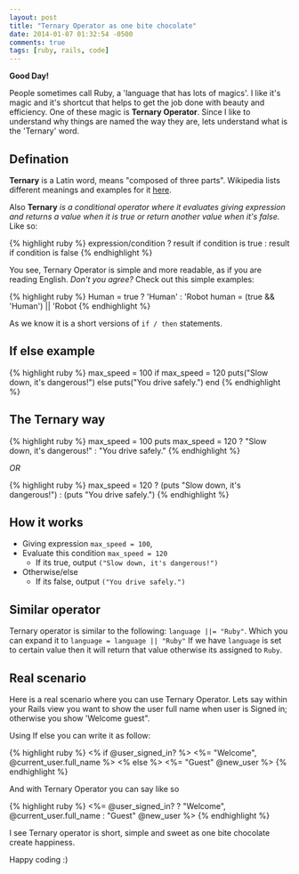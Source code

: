 ```yaml
---
layout: post
title: "Ternary Operator as one bite chocolate"
date: 2014-01-07 01:32:54 -0500
comments: true
tags: [ruby, rails, code]
---
```


**Good Day!**

People sometimes call Ruby, a 'language that has lots of magics'. I like it's magic and it's shortcut that helps to get the job done with beauty and efficiency. One of these magic is **Ternary Operator**. Since I like to understand why things are named the way they are, lets understand what is the 'Ternary' word.

## Defination
**Ternary** is a Latin word, means "composed of three parts". Wikipedia lists different meanings and examples for it [here](http://en.wikipedia.org/wiki/Ternary).

Also **Ternary** *is a conditional operator where it evaluates giving expression and returns a value when it is true or return another value when it's false.* Like so:

{% highlight ruby %}
  expression/condition ? result if condition is true : result if condition is false
{% endhighlight %}


You see, Ternary Operator is simple and more readable, as if you are reading English. *Don't you agree?*  Check out this simple examples:

{% highlight ruby %}
Human = true ? 'Human' : 'Robot
human = (true && 'Human') || 'Robot
{% endhighlight %}

As we know it is a short versions of `if / then` statements.

## If else example

{% highlight ruby %}
max_speed = 100
if max_speed = 120
  puts("Slow down, it's dangerous!")
else
  puts("You drive safely.")
end 
{% endhighlight %}


## The Ternary way

{% highlight ruby %}
max_speed = 100 
puts max_speed = 120 ? "Slow down, it's dangerous!" : "You drive safely."
{% endhighlight %}

*OR*

{% highlight ruby %}
max_speed = 120 ? (puts "Slow down, it's dangerous!") : (puts "You drive safely.")
{% endhighlight %}

## How it works

* Giving expression `max_speed = 100`,
* Evaluate this condition `max_speed = 120`
  * If its true, output `("Slow down, it's dangerous!")`
* Otherwise/else
  * If its false, output `("You drive safely.")`   
  
  
## Similar operator

Ternary operator is similar to the following:
`language ||= "Ruby"`. Which you can expand it to `language = language || "Ruby"` If we have `language` is set to certain value then it will return that value otherwise its assigned to `Ruby`.


## Real scenario

Here is a real scenario where you can use Ternary Operator. Lets say within your Rails view you want to show the user full name when user is Signed in; otherwise you show 'Welcome guest".

Using If else you can write it as follow:

{% highlight ruby %}
<% if @user_signed_in? %>
  <%= "Welcome", @current_user.full_name %>
<% else %>
  <%= "Guest" @new_user %>
{% endhighlight %}

And with Ternary Operator you can say like so

{% highlight ruby %}
<%= @user_signed_in?  ? "Welcome", @current_user.full_name : "Guest" @new_user %>
{% endhighlight %}

I see Ternary operator is short, simple and sweet as one bite chocolate create happiness.

Happy coding :)
